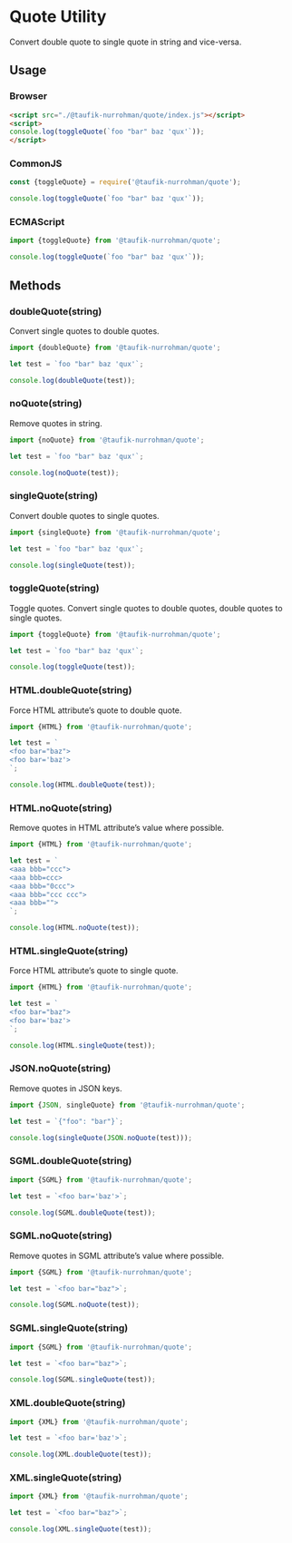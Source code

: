Quote Utility
=============

Convert double quote to single quote in string and vice-versa.

Usage
-----

### Browser

~~~ html
<script src="./@taufik-nurrohman/quote/index.js"></script>
<script>
console.log(toggleQuote(`foo "bar" baz 'qux'`));
</script>
~~~

### CommonJS

~~~ js
const {toggleQuote} = require('@taufik-nurrohman/quote');

console.log(toggleQuote(`foo "bar" baz 'qux'`));
~~~

### ECMAScript

~~~ js
import {toggleQuote} from '@taufik-nurrohman/quote';

console.log(toggleQuote(`foo "bar" baz 'qux'`));
~~~

Methods
-------

### doubleQuote(string)

Convert single quotes to double quotes.

~~~ js
import {doubleQuote} from '@taufik-nurrohman/quote';

let test = `foo "bar" baz 'qux'`;

console.log(doubleQuote(test));
~~~

### noQuote(string)

Remove quotes in string.

~~~ js
import {noQuote} from '@taufik-nurrohman/quote';

let test = `foo "bar" baz 'qux'`;

console.log(noQuote(test));
~~~

### singleQuote(string)

Convert double quotes to single quotes.

~~~ js
import {singleQuote} from '@taufik-nurrohman/quote';

let test = `foo "bar" baz 'qux'`;

console.log(singleQuote(test));
~~~

### toggleQuote(string)

Toggle quotes. Convert single quotes to double quotes, double quotes to single quotes.

~~~ js
import {toggleQuote} from '@taufik-nurrohman/quote';

let test = `foo "bar" baz 'qux'`;

console.log(toggleQuote(test));
~~~

### HTML.doubleQuote(string)

Force HTML attribute&rsquo;s quote to double quote.

~~~ js
import {HTML} from '@taufik-nurrohman/quote';

let test = `
<foo bar="baz">
<foo bar='baz'>
`;

console.log(HTML.doubleQuote(test));
~~~

### HTML.noQuote(string)

Remove quotes in HTML attribute&rsquo;s value where possible.

~~~ js
import {HTML} from '@taufik-nurrohman/quote';

let test = `
<aaa bbb="ccc">
<aaa bbb=ccc>
<aaa bbb="0ccc">
<aaa bbb="ccc ccc">
<aaa bbb="">
`;

console.log(HTML.noQuote(test));
~~~

### HTML.singleQuote(string)

Force HTML attribute&rsquo;s quote to single quote.

~~~ js
import {HTML} from '@taufik-nurrohman/quote';

let test = `
<foo bar="baz">
<foo bar='baz'>
`;

console.log(HTML.singleQuote(test));
~~~

### JSON.noQuote(string)

Remove quotes in JSON keys.

~~~ js
import {JSON, singleQuote} from '@taufik-nurrohman/quote';

let test = `{"foo": "bar"}`;

console.log(singleQuote(JSON.noQuote(test)));
~~~

### SGML.doubleQuote(string)

~~~ js
import {SGML} from '@taufik-nurrohman/quote';

let test = `<foo bar='baz'>`;

console.log(SGML.doubleQuote(test));
~~~

### SGML.noQuote(string)

Remove quotes in SGML attribute&rsquo;s value where possible.

~~~ js
import {SGML} from '@taufik-nurrohman/quote';

let test = `<foo bar="baz">`;

console.log(SGML.noQuote(test));
~~~


### SGML.singleQuote(string)

~~~ js
import {SGML} from '@taufik-nurrohman/quote';

let test = `<foo bar="baz">`;

console.log(SGML.singleQuote(test));
~~~

### XML.doubleQuote(string)

~~~ js
import {XML} from '@taufik-nurrohman/quote';

let test = `<foo bar='baz'>`;

console.log(XML.doubleQuote(test));
~~~

### XML.singleQuote(string)

~~~ js
import {XML} from '@taufik-nurrohman/quote';

let test = `<foo bar="baz">`;

console.log(XML.singleQuote(test));
~~~
